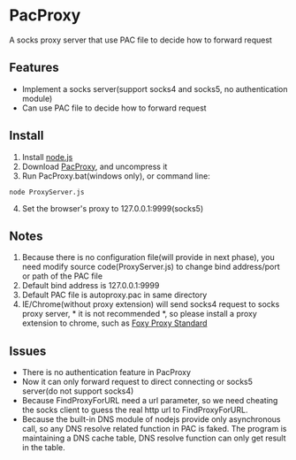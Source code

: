 PacProxy
========

A socks proxy server that use PAC file to decide how to forward request

Features
--------
* Implement a socks server(support socks4 and socks5, no authentication module)
* Can use PAC file to decide how to forward request

Install
-------
1. Install [node.js](http://nodejs.org/)
2. Download [PacProxy](https://github.com/liangqing/PacProxy/archive/master.zip), and uncompress it
3. Run PacProxy.bat(windows only), or command line:

  ```
  node ProxyServer.js
  ```

4. Set the browser's proxy to 127.0.0.1:9999(socks5)

Notes
-----
1. Because there is no configuration file(will provide in next phase), you need modify source code(ProxyServer.js) to change bind address/port or path of the PAC file
2. Default bind address is 127.0.0.1:9999
3. Default PAC file is autoproxy.pac in same directory
4. IE/Chrome(without proxy extension) will send socks4 request to socks proxy server, * it is not recommended *, so please install a proxy extension to chrome, such as [Foxy Proxy Standard](https://chrome.google.com/webstore/detail/foxy-proxy-standard/gcknhkkoolaabfmlnjonogaaifnjlfnp)

Issues
------
* There is no authentication feature in PacProxy
* Now it can only forward request to direct connecting or socks5 server(do not support socks4)
* Because FindProxyForURL need a url parameter, so we need cheating the socks client to guess the real http url to FindProxyForURL.
* Because the built-in DNS module of nodejs provide only asynchronous call, so any DNS resolve related function in PAC is faked. The program is maintaining a DNS cache table, DNS resolve function can only get result in the table.
